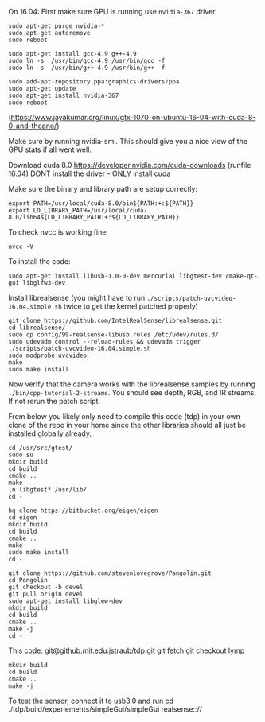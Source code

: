 On 16.04: First make sure GPU is running use `nvidia-367` driver.  

```
sudo apt-get purge nvidia-*
sudo apt-get autoremove
sudo reboot

sudo apt-get install gcc-4.9 g++-4.9
sudo ln -s  /usr/bin/gcc-4.9 /usr/bin/gcc -f
sudo ln -s  /usr/bin/g++-4.9 /usr/bin/g++ -f

sudo add-apt-repository ppa:graphics-drivers/ppa
sudo apt-get update
sudo apt-get install nvidia-367
sudo reboot
```
(https://www.jayakumar.org/linux/gtx-1070-on-ubuntu-16-04-with-cuda-8-0-and-theano/)

Make sure by running nvidia-smi. This should give you a nice view of the GPU stats if all went well.

Download cuda 8.0 https://developer.nvidia.com/cuda-downloads (runfile 16.04)
DONT install the driver - ONLY install cuda 

Make sure the binary and library path are setup correctly:
```
export PATH=/usr/local/cuda-8.0/bin${PATH:+:${PATH}}
export LD_LIBRARY_PATH=/usr/local/cuda-8.0/lib64${LD_LIBRARY_PATH:+:${LD_LIBRARY_PATH}}
```

To check nvcc is working fine:
```
nvcc -V
```

To install the code:

```
sudo apt-get install libusb-1.0-0-dev mercurial libgtest-dev cmake-qt-gui libglfw3-dev
```

Install librealsense (you might have to run `./scripts/patch-uvcvideo-16.04.simple.sh` twice to get the kernel patched properly)
```
git clone https://github.com/IntelRealSense/librealsense.git
cd librealsense/
sudo cp config/99-realsense-libusb.rules /etc/udev/rules.d/
sudo udevadm control --reload-rules && udevadm trigger
./scripts/patch-uvcvideo-16.04.simple.sh
sudo modprobe uvcvideo
make
sudo make install
```
Now verify that the camera works with the librealsense samples by running `./bin/cpp-tutorial-2-streams`. You should see depth, RGB, and IR streams. If not rerun the patch script.


From below you likely only need to compile this code (tdp) in your own
clone of the repo in your home since the other libraries should all
just be installed globally already. 

```
cd /usr/src/gtest/
sudo su
mkdir build
cd build
cmake ..
make 
ln libgtest* /usr/lib/
cd -
```


```
hg clone https://bitbucket.org/eigen/eigen
cd eigen
mkdir build
cd build
cmake ..
make
sudo make install
cd -
```

```
git clone https://github.com/stevenlovegrove/Pangolin.git
cd Pangolin
git checkout -b devel
git pull origin devel
sudo apt-get install libglew-dev
mkdir build
cd build
cmake ..
make -j
cd -
```

This code: git@github.mit.edu:jstraub/tdp.git
git fetch
git checkout lymp
```
mkdir build
cd build 
cmake ..
make -j
```

To test the sensor, connect it to usb3.0 and run
cd
./tdp/build/experiements/simpleGui/simpleGui realsense:://
